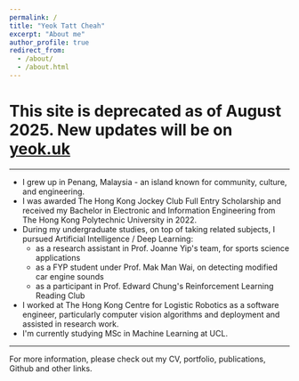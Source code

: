 ```yaml
---
permalink: /
title: "Yeok Tatt Cheah"
excerpt: "About me"
author_profile: true
redirect_from: 
  - /about/
  - /about.html
---
```


# This site is deprecated as of August 2025. New updates will be on [yeok.uk](yeok.uk)


---
- I grew up in Penang, Malaysia - an island known for community, culture, and engineering. 
- I was awarded The Hong Kong Jockey Club Full Entry Scholarship and received my Bachelor in Electronic and Information Engineering from The Hong Kong Polytechnic University in 2022.
- During my undergraduate studies, on top of taking related subjects, I pursued Artificial Intelligence / Deep Learning:
  - as a research assistant in Prof. Joanne Yip's team, for sports science applications
  - as a FYP student under Prof. Mak Man Wai, on detecting modified car engine sounds
  - as a participant in Prof. Edward Chung's Reinforcement Learning Reading Club
- I worked at The Hong Kong Centre for Logistic Robotics as a software engineer, particularly computer vision algorithms and deployment and assisted in research work.
- I'm currently studying MSc in Machine Learning at UCL.  


-------

For more information, please check out my CV, portfolio, publications, Github and other links.